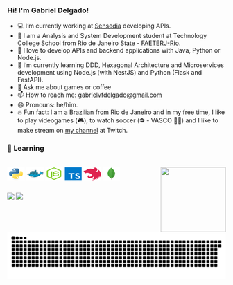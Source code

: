 <h3>Hi! I'm Gabriel Delgado!</h3>

- 💻 I’m currently working at [Sensedia](https://sensedia.com/) developing APIs.
- 📜 I am a Analysis and System Development student at Technology College School from Rio de Janeiro State - [FAETERJ-Rio](https://www.faeterj-rio.edu.br/).
- 🎯 I love to develop APIs and backend applications with Java, Python or Node.js.
- 🌱 I’m currently learning DDD, Hexagonal Architecture and Microservices development using Node.js (with NestJS) and Python (Flask and FastAPI).
- 💬 Ask me about games or coffee
- 📫 How to reach me: gabrielvfdelgado@gmail.com
- 😄 Pronouns: he/him.
- 🔥 Fun fact: I am a Brazilian from Rio de Janeiro and in my free time, I like to play videogames (🎮), to watch soccer (⚽️ - VASCO 🤍🖤) and I like to make stream
on [my channel](https://www.twitch.tv/bellocoelho) at Twitch.

<h3>🔦 Learning</h3>

<div style="display: inline_block"><br>
  <img align="center" alt="Gabriel-python" height="30" width="40" src="https://raw.githubusercontent.com/devicons/devicon/master/icons/python/python-original.svg">
  <img align="center" alt="Gabriel-docker" height="30" width="40" src=https://github.com/devicons/devicon/blob/master/icons/docker/docker-original.svg>
  <img align="center" alt="Gabriel-nodeJs" height="30" width="40" src="https://github.com/devicons/devicon/blob/master/icons/nodejs/nodejs-original.svg">
  <img align="center" alt="Gabriel-typescript" height="30" width="40" src="https://github.com/devicons/devicon/blob/master/icons/typescript/typescript-plain.svg">
  <img align="center" alt="Gabriel-nestjs" height="30" width="40" src="https://github.com/devicons/devicon/blob/master/icons/nestjs/nestjs-plain.svg">
  <img align="center" alt="Gabriel-mongodb" height="30" width="40" src="https://github.com/devicons/devicon/blob/master/icons/mongodb/mongodb-original.svg">
  
  <img src="https://i.pinimg.com/originals/8b/a4/25/8ba42525f127d7b66167315fe2e0908b.gif" align="right" width="150" height="150" border="0" /> 
</div>
  
  ##
 
<div> 
 	<a href = "mailto:gabrielvfdelgado@gmail.com"><img src="https://img.shields.io/badge/-Gmail-%23333?style=for-the-badge&logo=gmail&logoColor=white" target="_blank"></a>
  <a href="https://www.linkedin.com/in/gabrielvfd/" target="_blank"><img src="https://img.shields.io/badge/-LinkedIn-%230077B5?style=for-the-badge&logo=linkedin&logoColor=white" target="_blank"></a> 
 
 ![Snake animation](https://github.com/suzanaslc/suzanaslc/blob/output/github-contribution-grid-snake.svg)
 
</div>
